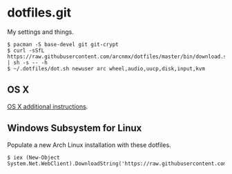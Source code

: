 # dotfiles.git

My settings and things.

    $ pacman -S base-devel git git-crypt
    $ curl -sSfL https://raw.githubusercontent.com/arcnmx/dotfiles/master/bin/download.sh | sh -s -- -h
    $ ~/.dotfiles/dot.sh newuser arc wheel,audio,uucp,disk,input,kvm

## OS X

[OS X additional instructions](OSX.md).

## Windows Subsystem for Linux

Populate a new Arch Linux installation with these dotfiles.

    $ iex (New-Object System.Net.WebClient).DownloadString('https://raw.githubusercontent.com/arcnmx/dotfiles/master/bin/alwsl.ps1')
